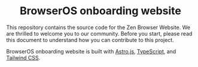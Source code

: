 <div align="center">
</div>
<h1 align="center">
BrowserOS onboarding website
</h1>


This repository contains the source code for the Zen Browser Website. We are thrilled to welcome you to our community. Before you start, please read this document to understand how you can contribute to this project.

BrowserOS onboarding website is built with [Astro.js](https://astro.build/), [TypeScript](https://www.typescriptlang.org/), and [Tailwind CSS](https://tailwindcss.com/).

